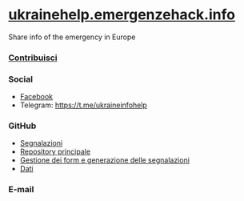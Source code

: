 # [ukrainehelp.emergenzehack.info](https://ukrainehelp.emergenzehack.info)

Share info of the emergency in Europe

### [Contribuisci](https://www.europehelp.info/contribuisci/)

### Social

- [Facebook]({{site.author.facebook}})
- Telegram: https://t.me/ukraineinfohelp

### GitHub

- [Segnalazioni](https://github.com/emergenzeHack/europehelp.info_segnalazioni/issues)
- [Repository principale](https://github.com/emergenzeHack/europehelp.info)
- [Gestione dei form e generazione delle segnalazioni](https://github.com/emergenzeHack/europehelp.info_form)
- [Dati](https://github.com/emergenzeHack/europehelp.info_data)

### E-mail

